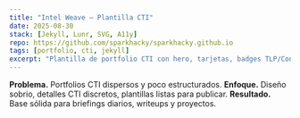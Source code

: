 ```yaml
---
title: "Intel Weave — Plantilla CTI"
date: 2025-08-30
stack: [Jekyll, Lunr, SVG, A11y]
repo: https://github.com/sparkhacky/sparkhacky.github.io
tags: [portfolio, cti, jekyll]
excerpt: "Plantilla de portfolio CTI con hero, tarjetas, badges TLP/Confianza/ATT&CK y buscador lunr."
---
```

**Problema.** Portfolios CTI dispersos y poco estructurados.
**Enfoque.** Diseño sobrio, detalles CTI discretos, plantillas listas para publicar.
**Resultado.** Base sólida para briefings diarios, writeups y proyectos.
